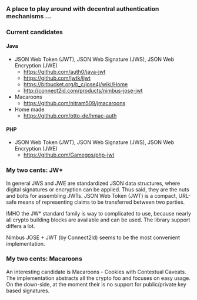 
### A place to play around with decentral authentication mechanisms ...

### Current candidates


#### Java

* JSON Web Token (JWT), JSON Web Signature (JWS), JSON Web Encryption (JWE)
   * https://github.com/auth0/java-jwt
   * https://github.com/jwtk/jjwt
   * https://bitbucket.org/b_c/jose4j/wiki/Home
   * http://connect2id.com/products/nimbus-jose-jwt
* Macaroons
   * https://github.com/nitram509/jmacaroons
* Home made
   * https://github.com/otto-de/hmac-auth


#### PHP

* JSON Web Token (JWT), JSON Web Signature (JWS), JSON Web Encryption (JWE)
   * https://github.com/Gamegos/php-jwt


### My two cents: JW*

In general JWS and JWE are standardized JSON data structures,
where digital signatures or encryption can be applied.
Thus said, they are the nuts and bolts for assembling JWTs.
JSON Web Token (JWT) is a compact, URL-safe means of representing
claims to be transferred between two parties.

IMHO the JW* standard family is way to complicated to use,
because nearly all crypto building blocks are available and can be used.
The library support differs a lot.

Nimbus JOSE + JWT (by Connect2Id) seems to be the most convenient implementation.

### My two cents: Macaroons

An interesting candidate is Macaroons - Cookies with Contextual Caveats.
The implementation abstracts all the crypto foo and focuses on easy usage.
On the down-side, at the moment their is no support for public/private key based signatures.



